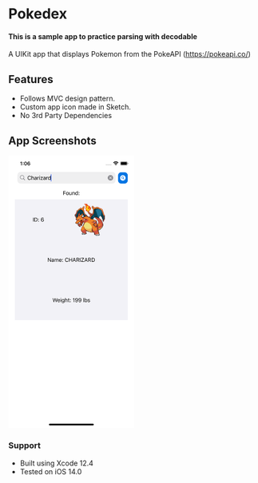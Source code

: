 # Pokedex
#### This is a sample app to practice parsing with decodable

A UIKit app that displays Pokemon from the PokeAPI (https://pokeapi.co/)

## Features

- Follows MVC design pattern.
- Custom app icon made in Sketch. 
- No 3rd Party Dependencies

## App Screenshots

<img src="imgs/ss1.png" width="50%" height="50%"> 

### Support 
- Built using Xcode 12.4
- Tested on iOS 14.0
